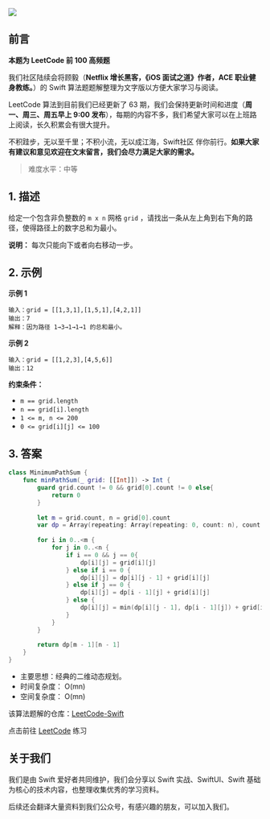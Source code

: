 ![](https://upload-images.jianshu.io/upload_images/2829694-8d80389416deefc4.png?imageMogr2/auto-orient/strip%7CimageView2/2/w/1240)

## 前言

**本题为 LeetCode 前 100 高频题**

我们社区陆续会将顾毅（**Netflix 增长黑客，《iOS 面试之道》作者，ACE 职业健身教练。**）的 Swift 算法题题解整理为文字版以方便大家学习与阅读。

LeetCode 算法到目前我们已经更新了 63 期，我们会保持更新时间和进度（**周一、周三、周五早上 9:00 发布**），每期的内容不多，我们希望大家可以在上班路上阅读，长久积累会有很大提升。

不积跬步，无以至千里；不积小流，无以成江海，Swift社区 伴你前行。**如果大家有建议和意见欢迎在文末留言，我们会尽力满足大家的需求。**

> 难度水平：中等


## 1. 描述

给定一个包含非负整数的 `m x n` 网格 `grid` ，请找出一条从左上角到右下角的路径，使得路径上的数字总和为最小。

**说明：** 每次只能向下或者向右移动一步。

## 2. 示例

**示例 1**

```
输入：grid = [[1,3,1],[1,5,1],[4,2,1]]
输出：7
解释：因为路径 1→3→1→1→1 的总和最小。
```

**示例 2**

```
输入：grid = [[1,2,3],[4,5,6]]
输出：12
```

**约束条件：**

- `m == grid.length`
- `n == grid[i].length`
- `1 <= m, n <= 200`
- `0 <= grid[i][j] <= 100`

## 3. 答案

```swift
class MinimumPathSum {
    func minPathSum(_ grid: [[Int]]) -> Int {
        guard grid.count != 0 && grid[0].count != 0 else{
            return 0
        }
    
        let m = grid.count, n = grid[0].count
        var dp = Array(repeating: Array(repeating: 0, count: n), count: m)
        
        for i in 0..<m {
            for j in 0..<n {
                if i == 0 && j == 0{
                    dp[i][j] = grid[i][j]
                } else if i == 0 {
                    dp[i][j] = dp[i][j - 1] + grid[i][j]
                } else if j == 0 {
                    dp[i][j] = dp[i - 1][j] + grid[i][j]
                } else {
                    dp[i][j] = min(dp[i][j - 1], dp[i - 1][j]) + grid[i][j]
                }
            }
        }
        
        return dp[m - 1][n - 1]
    }
}
```

* 主要思想：经典的二维动态规划。
* 时间复杂度： O(mn)
* 空间复杂度： O(mn)

该算法题解的仓库：[LeetCode-Swift](https://github.com/soapyigu/LeetCode-Swift "LeetCode-Swift")

点击前往 [LeetCode](https://leetcode.com/problems/minimum-path-sum/ "LeetCode") 练习

## 关于我们

我们是由 Swift 爱好者共同维护，我们会分享以 Swift 实战、SwiftUI、Swift 基础为核心的技术内容，也整理收集优秀的学习资料。

后续还会翻译大量资料到我们公众号，有感兴趣的朋友，可以加入我们。
